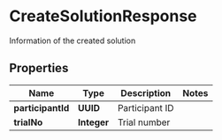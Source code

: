 

# CreateSolutionResponse

Information of the created solution

## Properties

| Name | Type | Description | Notes |
|------------ | ------------- | ------------- | -------------|
|**participantId** | **UUID** | Participant ID |  |
|**trialNo** | **Integer** | Trial number |  |



